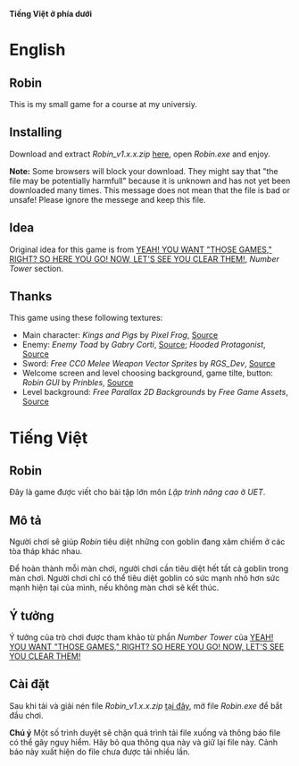 **Tiếng Việt ở phía dưới**
# English
## Robin

This is my small game for a course at my universiy.

## Installing

Download and extract _Robin_v1.x.x.zip_ [here](https://github.com/homulily85/Robin/releases/download/v1.4.0/Robin_v1.4.0.zip), open _Robin.exe_ and enjoy.

**Note:** Some browsers will block your download. They might say that "the file may be potentially harmfull" because it is unknown and has not yet been downloaded many times. This message does not mean that the file is bad or unsafe! Please ignore the messege and keep this file.

## Idea
Original idea for this game is from [YEAH! YOU WANT "THOSE GAMES," RIGHT? SO HERE YOU GO! NOW, LET'S SEE YOU CLEAR THEM!](https://store.steampowered.com/app/2348100/YEAH_YOU_WANT_THOSE_GAMES_RIGHT_SO_HERE_YOU_GO_NOW_LETS_SEE_YOU_CLEAR_THEM/), _Number Tower_ section.

## Thanks

This game using these following textures:

- Main character: _Kings and Pigs_ by _Pixel Frog_, [Source](https://pixelfrog-assets.itch.io/kings-and-pigs)
- Enemy: _Enemy Toad_ by _Gabry Corti_, [Source](https://gabry-corti.itch.io/toad); _Hooded Protagonist_, [Source](https://penzilla.itch.io/hooded-protagonist)
- Sword: _Free CC0 Melee Weapon Vector Sprites_ by _RGS_Dev_, [Source](https://rgsdev.itch.io/free-cc0-melee-weapon-vector-sprites)
- Welcome screen and level choosing background, game tilte, button: _Robin GUI_ by _Prinbles_, [Source](https://prinbles.itch.io/robin)
- Level background: _Free Parallax 2D Backgrounds_ by _Free Game Assets_, [Source](https://free-game-assets.itch.io/free-parallax-2d-backgrounds)

# Tiếng Việt
## Robin

Đây là game được viết cho bài tập lớn môn _Lập trình nâng cao_ ở _UET_.

## Mô tả

Người chơi sẽ giúp _Robin_ tiêu diệt những con goblin đang xâm chiếm ở các tòa tháp khác nhau. 

Để hoàn thành mỗi màn chơi, người chơi cần tiêu diệt hết tất cả goblin trong màn chơi. Người chơi chỉ có thể tiêu diệt goblin có sức mạnh nhỏ hơn sức mạnh hiện tại của mình, nếu không màn chơi sẽ kết thúc.

## Ý tưởng
Ý tưởng của trò chơi được tham khảo từ phần _Number Tower_ của [YEAH! YOU WANT "THOSE GAMES," RIGHT? SO HERE YOU GO! NOW, LET'S SEE YOU CLEAR THEM!](https://store.steampowered.com/app/2348100/YEAH_YOU_WANT_THOSE_GAMES_RIGHT_SO_HERE_YOU_GO_NOW_LETS_SEE_YOU_CLEAR_THEM/)

## Cài đặt

Sau khi tải và giải nén file _Robin_v1.x.x.zip_ [tại đây](https://github.com/homulily85/Robin/releases/download/v1.4.0/Robin_v1.4.0.zip), mở file _Robin.exe_ để bắt đầu chơi.

**Chú ý** Một số trình duyệt sẽ chặn quá trình tải file xuống và thông báo file có thể gây nguy hiểm. Hãy bỏ qua thông qua này và giữ lại file này. Cảnh báo này xuất hiện do file chưa được tải nhiều lần.
